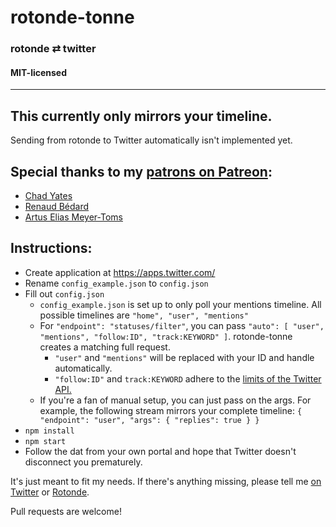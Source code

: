 # rotonde-tonne
### rotonde ⇄ twitter
#### MIT-licensed
----

## This currently only mirrors your timeline.
Sending from rotonde to Twitter automatically isn't implemented yet.

## Special thanks to my [patrons on Patreon](https://www.patreon.com/0x0ade):
* [Chad Yates](https://twitter.com/ChadCYates)
* [Renaud Bédard](https://twitter.com/renaudbedard)
* [Artus Elias Meyer-Toms](https://twitter.com/artuselias)

## Instructions:
* Create application at https://apps.twitter.com/
* Rename `config_example.json` to `config.json`
* Fill out `config.json`
    * `config_example.json` is set up to only poll your mentions timeline. All possible timelines are `"home", "user", "mentions"`
    * For `"endpoint": "statuses/filter"`, you can pass `"auto": [ "user", "mentions", "follow:ID", "track:KEYWORD" ]`. rotonde-tonne creates a matching full request.
        * `"user"` and `"mentions"` will be replaced with your ID and handle automatically.
        * `"follow:ID"` and `track:KEYWORD` adhere to the [limits of the Twitter API.](https://developer.twitter.com/en/docs/tweets/filter-realtime/api-reference/post-statuses-filter.html)
    * If you're a fan of manual setup, you can just pass on the args. For example, the following stream mirrors your complete timeline: `{ "endpoint": "user", "args": { "replies": true } }`
* `npm install`
* `npm start`
* Follow the dat from your own portal and hope that Twitter doesn't disconnect you prematurely.

It's just meant to fit my needs. If there's anything missing, please tell me [on Twitter](https://twitter.com/0x0ade) or [Rotonde](dat://rotonde-0x0ade.hashbase.io).

Pull requests are welcome!
